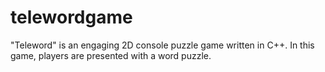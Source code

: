 # telewordgame
"Teleword" is an engaging 2D console puzzle game written in C++. In this game, players are presented with a word puzzle.
